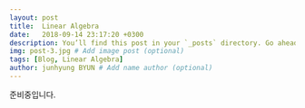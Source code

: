 ```yaml
---
layout: post
title:  Linear Algebra
date:   2018-09-14 23:17:20 +0300
description: You’ll find this post in your `_posts` directory. Go ahead and edit it and re-build the site to see your changes. # Add post description (optional)
img: post-3.jpg # Add image post (optional)
tags: [Blog, Linear Algebra]
author: junhyung BYUN # Add name author (optional)
---
```

준비중입니다.
